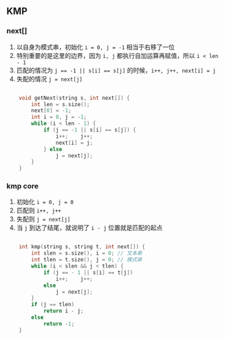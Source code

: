 ## KMP

### next[]

1. 以自身为模式串，初始化 `i = 0, j = -1` 相当于右移了一位
2. 特别重要的是这里的边界，因为 `i, j` 都执行自加运算再赋值，所以 `i < len - 1`
3. 匹配的情况为 `j == -1 || s[i] == s[j]` 的时候，`i++, j++, next[i] = j`
4. 失配的情况 `j = next[j]`


```cpp

    void getNext(string s, int next[]) {
        int len = s.size();
        next[0] = -1;
        int i = 0, j = -1;
        while (i < len - 1) {
            if (j == -1 || s[i] == s[j]) {
                i++;    j++;
                next[i] = j;
            } else
                j = next[j];
        }
    }

```

### kmp core

1. 初始化 `i = 0, j = 0`
2. 匹配则 `i++, j++`
3. 失配则 `j = next[j]`
3. 当 `j` 到达了结尾，就说明了 `i - j` 位置就是匹配的起点


```cpp

    int kmp(string s, string t, int next[]) {
        int slen = s.size(), i = 0; // 文本串
        int tlen = t.size(), j = 0; // 模式串
        while (i < slen && j < tlen) {
            if (j == - 1 || s[i] == t[j]) 
                i++;    j++;
            else
                j = next[j];
        }
        if (j == tlen)
            return i - j;
        else
            return -1;
    }

```


